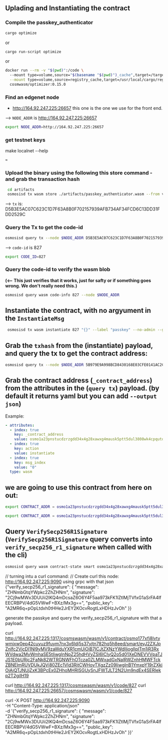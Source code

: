
## Uplading and Instantiating the contract


### Compile the passkey_authenticator

```bash
cargo optimize
```
or
```bash
cargo run-script optimize
```
or
```bash
docker run --rm -v "$(pwd)":/code \     
  --mount type=volume,source="$(basename "$(pwd)")_cache",target=/target \
  --mount type=volume,source=registry_cache,target=/usr/local/cargo/registry \
  cosmwasm/optimizer:0.15.0
```


### Find an edgenet node 
- http://164.92.247.225:26657 this one is the one we use for the front end.

--> `NODE_ADDR` is http://164.92.247.225:26657
```bash
export NODE_ADDR=http://164.92.247.225:26657
```


 ### get testnet keys
 make localnet --help 
 ```bash
 ≈ 
 ```
 
### Upload the binary using the following this store command - and grab the transaction hash
```bash
 cd artifacts
 osmosisd tx wasm store ./artifacts/passkey_authenticator.wasm --from val --keyring-backend test --chain-id smartaccount --node $NODE_ADDR --fees 40000uosmo --gas 10000000
```

--> `tx` is: D5B3E5AC07C623C1D7F63A8B0F702157939AFB734AF34FCD6C13DD31FDD2529C

 ### Query the Tx to get the code-id
 ```bash 
 osmosisd query tx --node $NODE_ADDR D5B3E5AC07C623C1D7F63A8B0F702157939AFB734AF34FCD6C13DD31FDD2529C
```
--> `code-id` is 827
```bash
export CODE_ID=827
```

### Query the code-id to verify the wasm blob 

**(<-- This just verifies that it works, just for safty or if something goes wrong. We don't really need this.)**
```bash
osmosisd query wasm code-info 827 --node $NODE_ADDR
```

 ## Instantiate the contract, with no argyument in the `InstantiateMsg`
```bash
 osmosisd tx wasm instantiate 827 "{}" --label "passkey" --no-admin --gas-prices 0.25uosmo --gas auto --gas-adjustment 1.5 --from val --keyring-backend test --chain-id smartaccount --node $NODE_ADDR
```

## Grab the `txhash` from the (instantiate) payload, and query the tx to get the contract address:
```bash
osmosisd query tx --node $NODE_ADDR 5B979E9A998BCD8430168E03CFE0141AC2C9AC0F443F325B7E866397947D2A09
```

## Grab the contract address (`_contract_address`) from the attributes in the (`query tx`) payload. (by default it returns yaml but you can add `--output json`) 
Example:
```yaml
- attributes:
  - index: true
    key: _contract_address
    value: osmo1a23pnstucdzrzgdd34x4g28xawxg4mausk5ptt5dul3808wk4cpqutdztq
  - index: true
    key: action
    value: instantiate
  - index: true
    key: msg_index
    value: "0"
  type: wasm
```

## we are going to use this contract from here on out:
```bash
export CONTRACT_ADDR = osmo1a23pnstucdzrzgdd34x4g28xawxg4mausk5ptt5dul3808wk4cpqutdztq
```

```bash
export CONTRACT_ADDR = osmo1a23pnstucdzrzgdd34x4g28xawxg4mausk5ptt5dul3808wk4cpqutdztq
```

## Query `VerifySecp256R1Signature` (`VerifySecp256R1Signature` query converts into `verify_secp256_r1_signature` when called with the cli)
```bash
osmosisd query wasm contract-state smart osmo1a23pnstucdzrzgdd34x4g28xawxg4mausk5ptt5dul3808wk4cpqutdztq '{"verify_secp256_r1_signature": { "message": "ZHNmbGtqYWpkc2ZhZHNm", "signature": "2Cj9wMWx3DUUii2IKQ4mDcsaZ6O6Y4F5aa973kFK1lZtlMjTVfxG1aSrFA4IfEECRBPV/4dG5VWwF+BXz/Mx3g==", "public_key": "A2MR6q+pOpLtdxh0tHHe2JrEY2KOcvRogtLxHDHzJvOh" }}' --node http://164.92.247.225:26657
```
// turning intu a curl command:
// Create curl this node: http://164.92.247.225:9090 using grpc with that json {"verify_secp256_r1_signature": { "message": "ZHNmbGtqYWpkc2ZhZHNm", "signature": "2Cj9wMWx3DUUii2IKQ4mDcsaZ6O6Y4F5aa973kFK1lZtlMjTVfxG1aSrFA4IfEECRBPV/4dG5VWwF+BXz/Mx3g==", "public_key": "A2MR6q+pOpLtdxh0tHHe2JrEY2KOcvRogtLxHDHzJvOh" }}


generate the passkye and query the verify_secp256_r1_signature with that a payload.

curl http://164.92.247.225:1317/cosmswasm/wasm/v1/contract/osmo177xfj8lvtywmjxw0ep42cuyuz9fuym7nx3x6ldj5s37yjtn782hq5h8eed/smart/eyJ2ZXJpZnlfc2VjcDI1Nl9yMV9zaWduYXR1cmUiOiB7ICJtZXNzYWdlIjogIlpITm1iR3RxWVdwa2MyWmhaSE5tIiwgInNpZ25hdHVyZSI6ICIyQ2o5d01XeDNEVVVpaTJJS1E0bURjc2FaNk82WTRGNWFhOTcza0ZLMWxadGxNalRWZnhHMWFTckZBNElmRUVDUkJQVi80ZEc1Vld3RitCWHovTXgzZz09IiwgInB1YmxpY19rZXkiOiAiQTJNUjZxK3BPcEx0ZHhoMHRISGUySnJFWTJLT2N2Um9ndEx4SERIekp2T2giIH19

curl http://164.92.247.225:1317/cosmswasm/wasm/v1/code/827
curl http://164.92.247.225:26657/cosmswasm/wasm/v1/code/827

curl -X POST http://164.92.247.225:9090 \
     -H "Content-Type: application/json" \
     -d '{"verify_secp256_r1_signature": { "message": "ZHNmbGtqYWpkc2ZhZHNm", "signature": "2Cj9wMWx3DUUii2IKQ4mDcsaZ6O6Y4F5aa973kFK1lZtlMjTVfxG1aSrFA4IfEECRBPV/4dG5VWwF+BXz/Mx3g==", "public_key": "A2MR6q+pOpLtdxh0tHHe2JrEY2KOcvRogtLxHDHzJvOh" }}'
